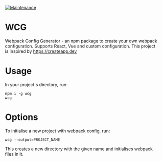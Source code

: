 [![Maintenance](https://img.shields.io/badge/Maintained%3F-yes-green.svg)](https://GitHub.com/Naereen/StrapDown.js/graphs/commit-activity)

# WCG
Webpack Config Generator - an npm package to create your own webpack configuration. Supports React, Vue and custom configuration.
This project is inspired by https://createapp.dev

# Usage
In your project's directory, run:
```
npm i -g wcg
wcg
```

# Options
To initialise a new project with webpack config, run:
```
wcg --output=PROJECT_NAME
```
This creates a new directory with the given name and initialises webpack files in it.